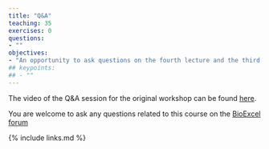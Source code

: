 ```yaml
---
title: "Q&A"
teaching: 35
exercises: 0
questions:
- ""
objectives:
- "An opportunity to ask questions on the fourth lecture and the third practical"
## keypoints:
## - ""
---
```


The video of the Q&A session for the original workshop can be found 
[here](https://youtu.be/9ucekR4EXX8).

You are welcome to ask any questions related to this course on the 
[BioExcel forum](https://ask.bioexcel.eu/c/qmmm-biosim/20)


{% include links.md %}
